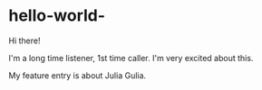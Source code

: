 # hello-world-

Hi there!

I'm a long time listener, 1st time caller. I'm very excited about this. 

My feature entry is about Julia Gulia. 